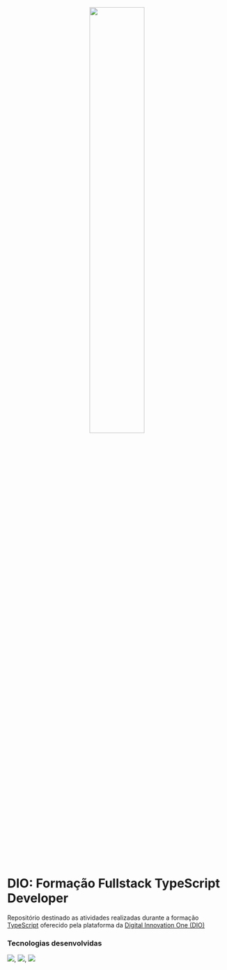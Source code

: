 <div align="center">

<img src="https://encrypted-tbn0.gstatic.com/images?q=tbn:ANd9GcRJ-_ZqIKGQDVVWaOAb50l-7Q8GcEFPDMU_UFKzfVeeoA2hDKItGX5em7yjmA_mfVvDMME&usqp=CAU" width="50%" >

</div>

# DIO: Formação Fullstack TypeScript Developer

Repositório destinado as atividades realizadas durante a formação [TypeScript](https://www.typescriptlang.org/) oferecido pela plataforma da [Digital Innovation One (DIO)](www.dio.me)

### Tecnologias desenvolvidas

![](https://img.icons8.com/?size=48&id=uJM6fQYqDaZK&format=png), ![](https://img.icons8.com/?size=48&id=tGvHBPJaKqEd&format=gif), ![](https://img.icons8.com/?size=40&id=t5K2CR8feVdX&format=gif)

